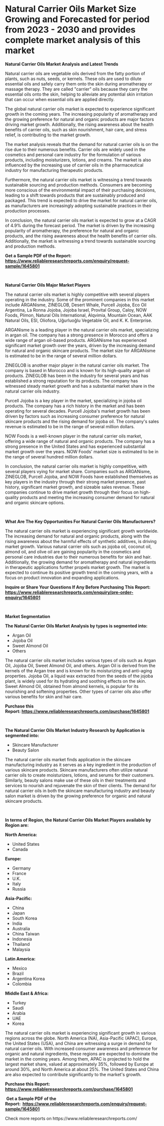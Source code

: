 <p><h1>Natural Carrier Oils Market Size Growing and Forecasted for period from 2023 - 2030 and provides complete market analysis of this market</h1></p><p><strong>Natural Carrier Oils Market Analysis and Latest Trends</strong></p>
<p><p>Natural carrier oils are vegetable oils derived from the fatty portion of plants, such as nuts, seeds, or kernels. These oils are used to dilute essential oils and safely carry them onto the skin during aromatherapy or massage therapy. They are called "carrier" oils because they carry the essential oils onto the skin, helping to alleviate any potential skin irritation that can occur when essential oils are applied directly.</p><p>The global natural carrier oils market is expected to experience significant growth in the coming years. The increasing popularity of aromatherapy and the growing preference for natural and organic products are major factors driving market growth. Additionally, the rising awareness about the health benefits of carrier oils, such as skin nourishment, hair care, and stress relief, is contributing to the market growth.</p><p>The market analysis reveals that the demand for natural carrier oils is on the rise due to their numerous benefits. Carrier oils are widely used in the cosmetics and personal care industry for the formulation of various products, including moisturizers, lotions, and creams. The market is also influenced by the increasing use of carrier oils in the pharmaceutical industry for manufacturing therapeutic products.</p><p>Furthermore, the natural carrier oils market is witnessing a trend towards sustainable sourcing and production methods. Consumers are becoming more conscious of the environmental impact of their purchasing decisions, leading to a shift towards products that are sustainably produced and packaged. This trend is expected to drive the market for natural carrier oils, as manufacturers are increasingly adopting sustainable practices in their production processes.</p><p>In conclusion, the natural carrier oils market is expected to grow at a CAGR of 4.9% during the forecast period. The market is driven by the increasing popularity of aromatherapy, the preference for natural and organic products, and the rising awareness about the health benefits of carrier oils. Additionally, the market is witnessing a trend towards sustainable sourcing and production methods.</p></p>
<p><strong>Get a Sample PDF of the Report:&nbsp; <a href="https://www.reliableresearchreports.com/enquiry/request-sample/1645801">https://www.reliableresearchreports.com/enquiry/request-sample/1645801</a></strong></p>
<p>&nbsp;</p>
<p><strong>Natural Carrier Oils Major Market Players</strong></p>
<p><p>The natural carrier oils market is highly competitive with several players operating in the industry. Some of the prominent companies in this market include ARGANisme, ZINEGLOB, Desert Whale, Purcell Jojoba, Eco Oil Argentina, La Ronna Jojoba, Jojoba Israel, Provital Group, Caloy, NOW Foods, Plimon, Natural Oils International, Alqvimia, Mountain Ocean, AAK Natural Oils, ESI, Oliofora, Uğurluoğlu Vegetable Oil, and K. K. Enterprise.</p><p>ARGANisme is a leading player in the natural carrier oils market, specializing in argan oil. The company has a strong presence in Morocco and offers a wide range of argan oil-based products. ARGANisme has experienced significant market growth over the years, driven by the increasing demand for natural and organic skincare products. The market size for ARGANisme is estimated to be in the range of several million dollars.</p><p>ZINEGLOB is another major player in the natural carrier oils market. The company is based in Morocco and is known for its high-quality argan oil products. ZINEGLOB has been in the industry for several years and has established a strong reputation for its products. The company has witnessed steady market growth and has a substantial market share in the natural carrier oils industry.</p><p>Purcell Jojoba is a key player in the market, specializing in jojoba oil products. The company has a rich history in the market and has been operating for several decades. Purcell Jojoba's market growth has been driven by factors such as increasing consumer preference for natural skincare products and the rising demand for jojoba oil. The company's sales revenue is estimated to be in the range of several million dollars.</p><p>NOW Foods is a well-known player in the natural carrier oils market, offering a wide range of natural and organic products. The company has a strong presence in the United States and has experienced substantial market growth over the years. NOW Foods' market size is estimated to be in the range of several hundred million dollars.</p><p>In conclusion, the natural carrier oils market is highly competitive, with several players vying for market share. Companies such as ARGANisme, ZINEGLOB, Purcell Jojoba, and NOW Foods have established themselves as key players in the industry through their strong market presence, past history, significant market growth, and sizeable sales revenue. These companies continue to drive market growth through their focus on high-quality products and meeting the increasing consumer demand for natural and organic skincare options.</p></p>
<p>&nbsp;</p>
<p><strong>What Are The Key Opportunities For Natural Carrier Oils Manufacturers?</strong></p>
<p><p>The natural carrier oils market is experiencing significant growth worldwide. The increasing demand for natural and organic products, along with the rising awareness about the harmful effects of synthetic additives, is driving market growth. Various natural carrier oils such as jojoba oil, coconut oil, almond oil, and olive oil are gaining popularity in the cosmetics and personal care industries due to their numerous benefits for skin and hair. Additionally, the growing demand for aromatherapy and natural ingredients in therapeutic applications further propels market growth. The market is expected to continue its positive growth trend in the coming years, with a focus on product innovation and expanding applications.</p></p>
<p><strong>Inquire or Share Your Questions If Any Before Purchasing This Report: <a href="https://www.reliableresearchreports.com/enquiry/pre-order-enquiry/1645801">https://www.reliableresearchreports.com/enquiry/pre-order-enquiry/1645801</a></strong></p>
<p>&nbsp;</p>
<p><strong>Market Segmentation</strong></p>
<p><strong>The Natural Carrier Oils Market Analysis by types is segmented into:</strong></p>
<p><ul><li>Argan Oil</li><li>Jojoba Oil</li><li>Sweet Almond Oil</li><li>Others</li></ul></p>
<p><p>The natural carrier oils market includes various types of oils such as Argan Oil, Jojoba Oil, Sweet Almond Oil, and others. Argan Oil is derived from the kernels of the Argan tree and is known for its moisturizing and anti-aging properties. Jojoba Oil, a liquid wax extracted from the seeds of the jojoba plant, is widely used for its hydrating and soothing effects on the skin. Sweet Almond Oil, obtained from almond kernels, is popular for its nourishing and softening properties. Other types of carrier oils also offer various benefits for skin and hair care.</p></p>
<p><strong>Purchase this Report:&nbsp;<a href="https://www.reliableresearchreports.com/purchase/1645801">https://www.reliableresearchreports.com/purchase/1645801</a></strong></p>
<p>&nbsp;</p>
<p><strong>The Natural Carrier Oils Market Industry Research by Application is segmented into:</strong></p>
<p><ul><li>Skincare Manufacturer</li><li>Beauty Salon</li></ul></p>
<p><p>The natural carrier oils market finds application in the skincare manufacturing industry as it serves as a key ingredient in the production of various skincare products. Skincare manufacturers often utilize natural carrier oils to create moisturizers, lotions, and serums for their customers. Similarly, beauty salons make use of these oils in their treatments and services to nourish and rejuvenate the skin of their clients. The demand for natural carrier oils in both the skincare manufacturing industry and beauty salon market is driven by the growing preference for organic and natural skincare products.</p></p>
<p>&nbsp;</p>
<p><strong>In terms of Region, the Natural Carrier Oils Market Players available by Region are:</strong></p>
<p>
    <p> <strong> North America: </strong>
        <ul>
            <li>United States</li>
            <li>Canada</li>
        </ul>
        </p> 
    <p> <strong> Europe: </strong>
        <ul>
            <li>Germany</li>
            <li>France</li>
            <li>U.K.</li>
            <li>Italy</li>
            <li>Russia</li>
        </ul>
        </p> 
    <p> <strong> Asia-Pacific: </strong>
        <ul>
            <li>China</li>
            <li>Japan</li>
            <li>South Korea</li>
            <li>India</li>
            <li>Australia</li>
            <li>China Taiwan</li>
            <li>Indonesia</li>
            <li>Thailand</li>
            <li>Malaysia</li>
        </ul>
        </p> 
    <p> <strong> Latin America: </strong>
        <ul>
            <li>Mexico</li>
            <li>Brazil</li>
            <li>Argentina Korea</li>
            <li>Colombia</li>
        </ul>
        </p> 
    <p> <strong> Middle East & Africa: </strong>
        <ul>
            <li>Turkey</li>
            <li>Saudi</li>
            <li>Arabia</li>
            <li>UAE</li>
            <li>Korea</li>
        </ul>
    </p>
    </p>
<p><p>The natural carrier oils market is experiencing significant growth in various regions across the globe. North America (NA), Asia-Pacific (APAC), Europe, the United States (USA), and China are witnessing a surge in demand for natural carrier oils. With increased consumer awareness and preference for organic and natural ingredients, these regions are expected to dominate the market in the coming years. Among them, APAC is projected to hold the largest market share, valued at approximately 35%, followed by Europe at around 30%, and North America at about 25%. The United States and China are also expected to contribute significantly to the market's growth.</p></p>
<p><strong>Purchase this Report: <a href="https://www.reliableresearchreports.com/purchase/1645801">https://www.reliableresearchreports.com/purchase/1645801</a></strong></p>
<p>&nbsp;<strong>Get a Sample PDF of the Report:&nbsp;&nbsp;<a href="https://www.reliableresearchreports.com/enquiry/request-sample/1645801">https://www.reliableresearchreports.com/enquiry/request-sample/1645801</a></strong></p>
<p><strong></strong></p>
<p>Check more reports on https://www.reliableresearchreports.com/</p>